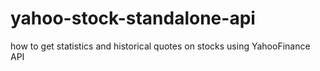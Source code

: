# yahoo-stock-standalone-api
how to get statistics and historical quotes on stocks using YahooFinance API
